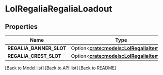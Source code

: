 # LolRegaliaRegaliaLoadout

## Properties

Name | Type | Description | Notes
------------ | ------------- | ------------- | -------------
**REGALIA_BANNER_SLOT** | Option<[**crate::models::LolRegaliaItemKey**](LolRegaliaItemKey.md)> |  | [optional]
**REGALIA_CREST_SLOT** | Option<[**crate::models::LolRegaliaItemKey**](LolRegaliaItemKey.md)> |  | [optional]

[[Back to Model list]](../README.md#documentation-for-models) [[Back to API list]](../README.md#documentation-for-api-endpoints) [[Back to README]](../README.md)


